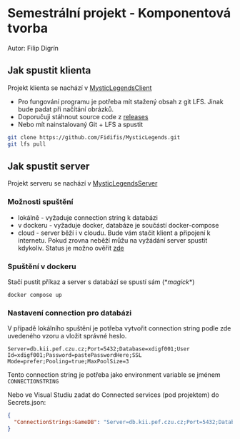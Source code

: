 # Semestrální projekt - Komponentová tvorba
Autor: Filip Digrín

## Jak spustit klienta
Projekt klienta se nachází v [MysticLegendsClient](MysticLegendsClient/)
- Pro fungování programu je potřeba mít stažený obsah z git LFS. Jinak bude padat při načítání obrázků.
- Doporučuji stáhnout source code z [releases](https://github.com/Fidifis/MysticLegends/releases)
- Nebo mít nainstalovaný Git + LFS a spustit
```sh
git clone https://github.com/Fidifis/MysticLegends.git
git lfs pull
```

## Jak spustit server
Projekt serveru se nachází v [MysticLegendsServer](MysticLegendsServer/)

### Možnosti spuštění
- lokálně - vyžaduje connection string k databázi
- v dockeru - vyžaduje docker, databáze je součástí docker-compose
- cloud - server běží i v cloudu. Bude vám stačit klient a připojení k internetu. Pokud zrovna neběží můžu na vyžádání server spustit kdykoliv.
  Status je možno ověřit [zde](https://mysticlegends.fidifis.com/api/health)

### Spuštění v dockeru
Stačí pustit příkaz a server s databází se spustí sám (\**magick*\*)
```
docker compose up
```

### Nastavení connection pro databázi
V případě lokálního spuštění je potřeba vytvořit connection string podle zde uvedeného vzoru a vložit správné heslo.

```
Server=db.kii.pef.czu.cz;Port=5432;Database=xdigf001;User Id=xdigf001;Password=pastePasswordHere;SSL Mode=prefer;Pooling=true;MaxPoolSize=3
```

Tento connection string je potřeba jako environment variable se jménem `CONNECTIONSTRING`

Nebo ve Visual Studiu zadat do Connected services (pod projektem) do Secrets.json:

```json
{
  "ConnectionStrings:GameDB": "Server=db.kii.pef.czu.cz;Port=5432;Database=xdigf001;User Id=xdigf001;Password=pastePasswordHere;SSL Mode=prefer;Pooling=true;MaxPoolSize=3"
}
```
